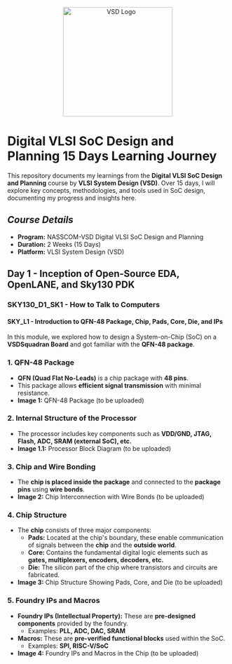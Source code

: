 <p align="center">
  <img src="https://www.vlsisystemdesign.com/wp-content/uploads/2016/12/vsd_logo.jpg" alt="VSD Logo" width="250">
</p>

# Digital VLSI SoC Design and Planning 15 Days Learning Journey

This repository documents my learnings from the **Digital VLSI SoC Design and Planning** course by **VLSI System Design (VSD)**. Over 15 days, I will explore key concepts, methodologies, and tools used in SoC design, documenting my progress and insights here.

## *Course Details*
- **Program:** NASSCOM-VSD Digital VLSI SoC Design and Planning  
- **Duration:** 2 Weeks (15 Days)  
- **Platform:** VLSI System Design (VSD)

## **Day 1 - Inception of Open-Source EDA, OpenLANE, and Sky130 PDK**
### **SKY130_D1_SK1 - How to Talk to Computers**
#### **SKY_L1 - Introduction to QFN-48 Package, Chip, Pads, Core, Die, and IPs**

In this module, we explored how to design a System-on-Chip (SoC) on a **VSDSquadran Board** and got familiar with the **QFN-48 package**.

### **1. QFN-48 Package**
- **QFN (Quad Flat No-Leads)** is a chip package with **48 pins**.
- This package allows **efficient signal transmission** with minimal resistance.
- **Image 1:** QFN-48 Package (to be uploaded)

### **2. Internal Structure of the Processor**
- The processor includes key components such as **VDD/GND, JTAG, Flash, ADC, SRAM (external SoC), etc.**
- **Image 1.1:** Processor Block Diagram (to be uploaded)

### **3. Chip and Wire Bonding**
- The **chip is placed inside the package** and connected to the **package pins** using **wire bonds**.
- **Image 2:** Chip Interconnection with Wire Bonds (to be uploaded)

### **4. Chip Structure**
- The **chip** consists of three major components:
  - **Pads:** Located at the chip's boundary, these enable communication of signals between the **chip** and the **outside world**.
  - **Core:** Contains the fundamental digital logic elements such as **gates, multiplexers, encoders, decoders, etc.**
  - **Die:** The silicon part of the chip where transistors and circuits are fabricated.
- **Image 3:** Chip Structure Showing Pads, Core, and Die (to be uploaded)

### **5. Foundry IPs and Macros**
- **Foundry IPs (Intellectual Property):** These are **pre-designed components** provided by the foundry.
  - Examples: **PLL, ADC, DAC, SRAM**
- **Macros:** These are **pre-verified functional blocks** used within the SoC.
  - Examples: **SPI, RISC-V/SoC**
- **Image 4:** Foundry IPs and Macros in the Chip (to be uploaded)


